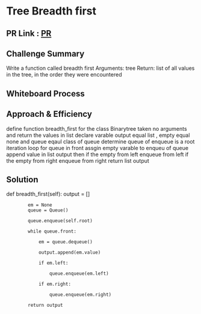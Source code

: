 # Tree Breadth first
## PR Link : [PR](https://github.com/hind-hb/data-structures-and-algorithms2/pull/17/commits/1ee001311acb42a6e734e2931ee8d92c35255f37)
##  Challenge Summary
 Write a function called breadth first
Arguments: tree
Return: list of all values in the tree, in the order they were encountered

## Whiteboard Process
<!-- Embedded whiteboard image -->

## Approach & Efficiency
define function  breadth_first for the class Binarytree taken no arguments and return the values in list 
declare varable output equal list , empty equal none and queue eqaul class of queue 
determine queue of enqueue is  a root 
iteration loop for queue in front 
assgin empty varable to enqueu of queue
append value in list output 
then if the empty from left enqueue from left 
if the empty from right enqueue from right 
return list output 



## Solution

 def breadth_first(self):
            output = []
            
            em = None
            queue = Queue()
            
            queue.enqueue(self.root)
            
            while queue.front:
            
                em = queue.dequeue()
                
                output.append(em.value)
                
                if em.left:
                
                    queue.enqueue(em.left)
                    
                if em.right:
                
                    queue.enqueue(em.right)
                    
            return output
            
